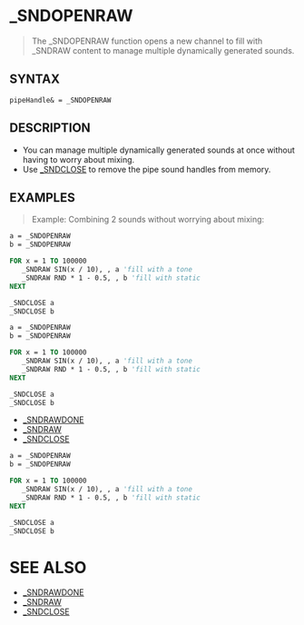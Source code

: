 # _SNDOPENRAW
> The _SNDOPENRAW function opens a new channel to fill with _SNDRAW content to manage multiple dynamically generated sounds.

## SYNTAX
`pipeHandle& = _SNDOPENRAW`

## DESCRIPTION
* You can manage multiple dynamically generated sounds at once without having to worry about mixing.
* Use [_SNDCLOSE](_SNDCLOSE.md) to remove the pipe sound handles from memory.


## EXAMPLES
> Example: Combining 2 sounds without worrying about mixing:

```vb
a = _SNDOPENRAW
b = _SNDOPENRAW

FOR x = 1 TO 100000
   _SNDRAW SIN(x / 10), , a 'fill with a tone
   _SNDRAW RND * 1 - 0.5, , b 'fill with static
NEXT

_SNDCLOSE a
_SNDCLOSE b
```


```vb
a = _SNDOPENRAW
b = _SNDOPENRAW

FOR x = 1 TO 100000
   _SNDRAW SIN(x / 10), , a 'fill with a tone
   _SNDRAW RND * 1 - 0.5, , b 'fill with static
NEXT

_SNDCLOSE a
_SNDCLOSE b
```

* [_SNDRAWDONE](_SNDRAWDONE.md)
* [_SNDRAW](_SNDRAW.md)
* [_SNDCLOSE](_SNDCLOSE.md)

```vb
a = _SNDOPENRAW
b = _SNDOPENRAW

FOR x = 1 TO 100000
   _SNDRAW SIN(x / 10), , a 'fill with a tone
   _SNDRAW RND * 1 - 0.5, , b 'fill with static
NEXT

_SNDCLOSE a
_SNDCLOSE b
```



# SEE ALSO
* [_SNDRAWDONE](_SNDRAWDONE.md)
* [_SNDRAW](_SNDRAW.md)
* [_SNDCLOSE](_SNDCLOSE.md)

